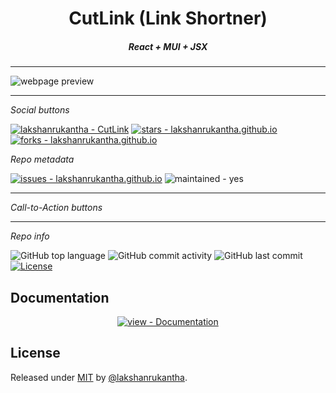 <p align="center">

<h1 align="center">CutLink (Link Shortner)</h1>
<h5 align="center">React + MUI + JSX</h5>
<hr/>
<img src="https://res.cloudinary.com/ddnv9dswe/image/upload/v1659560639/Screenshot_52_mrhhgl.png" alt="webpage preview"/>
<hr/>
  
<p align="center">

_Social buttons_

[![lakshanrukantha - CutLink](https://img.shields.io/static/v1?label=lakshanrukantha&message=CutLink&color=blue&logo=github)](https://github.com/lakshanrukantha/link_shortner "Go to GitHub repo")
[![stars - lakshanrukantha.github.io](https://img.shields.io/github/stars/lakshanrukantha/link_shortner?style=social)](https://github.com/lakshanrukantha/link_shortner)
[![forks - lakshanrukantha.github.io](https://img.shields.io/github/forks/lakshanrukantha/link_shortner?style=social)](https://github.com/lakshanrukantha/link_shortner)

_Repo metadata_

[![issues - lakshanrukantha.github.io](https://img.shields.io/github/issues/lakshanrukantha/link_shortner)](https://github.com/lakshanrukantha/link_shortner/issues)
![maintained - yes](https://img.shields.io/badge/maintained-yes-blue)

<hr/>

_Call-to-Action buttons_

<div align="center">

<!-- [![View site - GH Pages](https://img.shields.io/badge/View_site-GH_Pages-2ea44f?style=for-the-badge)](https://lakshanrukantha.github.io) -->
<hr/>
</div>

_Repo info_

![GitHub top language](https://img.shields.io/github/languages/top/lakshanrukantha/link_shortner)
![GitHub commit activity](https://img.shields.io/github/commit-activity/m/lakshanrukantha/link_shortner)
![GitHub last commit](https://img.shields.io/github/last-commit/lakshanrukantha/link_shortner)
[![License](https://img.shields.io/badge/License-MIT-blue)](#license)

## Documentation

<div align="center">

[![view - Documentation](https://img.shields.io/badge/view-Documentation-blue?style=for-the-badge)](/docs/ "Go to project documentation")

</div>

## License

Released under [MIT](/LICENSE) by [@lakshanrukantha](https://github.com/lakshanrukantha).
